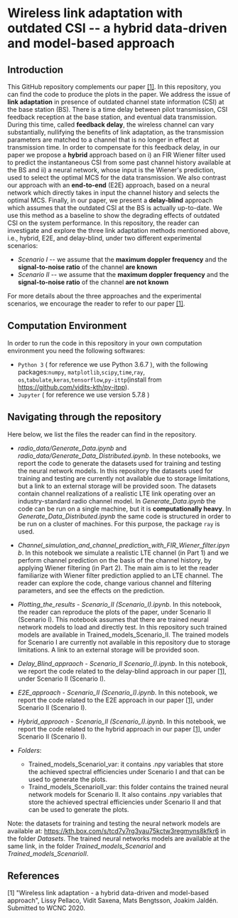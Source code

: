 # Wireless link adaptation with outdated CSI -- a hybrid data-driven and model-based approach

## Introduction
This GitHub repository complements our paper [[1]](#ourpaper). In this repository, you can find the code to produce the plots in the paper. We address the issue of **link adaptation** in presence of outdated channel state information (CSI) at the base station (BS). 
There is a time delay between pilot transmission, CSI feedback reception at the base station, and eventual data transmission. During this time, called **feedback delay**, the wireless channel can vary substantially, nullifying the benefits of link adaptation, as the transmission parameters are matched to a channel that is no longer in effect at transmission time.
In order to compensate for this feedback delay, in our paper we propose a **hybrid** approach based on i) an FIR Wiener filter used to predict the instantaneous CSI from some past channel history available at the BS and ii) a neural network, whose input is the Wiener's prediction, used to select the optimal MCS for the data transmission. We also contrast our approach with an **end-to-end** (E2E) approach, based on a neural network which directly takes in input the channel history and selects the optimal MCS. Finally, in our paper, we present a **delay-blind** approach which assumes that the outdated CSI at the BS is actually up-to-date. We use this method as a baseline to show the degrading effects of outdated CSI on the system performance.
In this repository, the reader can investigate and explore the three link adaptation methods mentioned above, i.e., hybrid, E2E, and delay-blind, under two different experimental scenarios:

- *Scenario I* -- we assume that the **maximum doppler frequency** and the **signal-to-noise ratio** of the channel **are known**
- *Scenario II* -- we assume that the **maximum doppler frequency** and the **signal-to-noise ratio** of the channel **are not known**

For more details about the three approaches and the experimental scenarios, we encourage the reader to refer to our paper [[1]](#ourpaper).

## Computation Environment
In order to run the code in this repository in your own computation environment you need the following softwares:
* `Python 3` ( for reference we use Python 3.6.7 ), with the following packages:`numpy`, `matplotlib`,`scipy`,`time`,`ray`, `os`,`tabulate`,`keras`,`tensorflow`,`py-ittp`(install from https://github.com/vidits-kth/py-itpp).
* `Jupyter` ( for reference we use version 5.7.8 )


## Navigating through the repository
Here below, we list the files the reader can find in the repository.

* *radio_data/Generate_Data.ipynb* and *radio_data/Generate_Data_Distributed.ipynb*. In these notebooks, we report the code to generate the datasets used for training and testing the neural network models. In this repository the datasets used for training and testing are currently not available due to storage limitations, but a link to an external storage will be provided soon. The datasets contain channel realizations of a realistic LTE link operating over an industry-standard radio channel model. In *Generate_Data.ipynb* the code can be run on a single machine, but it is **computationally heavy**. In *Generate_Data_Distributed.ipynb* the same code is structured in order to be run on a cluster of machines. For this purpose, the package `ray` is used.

* *Channel_simulation_and_channel_prediction_with_FIR_Wiener_filter.ipynb*.
In this notebook we simulate a realistic LTE channel (in Part 1) and we perform channel prediction on the basis of the channel history, by applying Wiener filtering (in Part 2). The main aim is to let the reader familiarize with Wiener filter prediction applied to an LTE channel. The reader can explore the code, change various channel and filtering parameters, and see the effects on the prediction.

* *Plotting_the_results - Scenario_II (Scenario_I).ipynb*.
In this notebook, the reader can reproduce the plots of the paper, under Scenario II (Scenario I). This notebook assumes that there are trained neural network models to load and directly test. In this repository such trained models are available in Trained_models_Scenario_II. The trained models for Scenario I are currently not available in this repository due to storage limitations. A link to an external storage will be provided soon.

* *Delay_Blind_appraoch - Scenario_II Scenario_I).ipynb*.
In this notebook, we report the code related to the delay-blind approach in our paper [[1]](#ourpaper), under Scenario II (Scenario I).

* *E2E_approach - Scenario_II (Scenario_I).ipynb*.
In this notebook, we report the code related to the E2E approach in our paper [[1]](#ourpaper), under Scenario II (Scenario I).

* *Hybrid_approach - Scenario_II (Scenario_I).ipynb*.
In this notebook, we report the code related to the hybrid approach in our paper [[1]](#ourpaper), under Scenario II (Scenario I).

* *Folders*:
  - Trained_models_ScenarioI_var: it contains .npy variables that store the achieved spectral efficiencies under Scenario I and that can be      used to generate the plots.
  - Traind_models_ScenarioII_var: this folder contains the trained neural network models for Scenario II. It also contains .npy variables 
    that store the achieved spectral efficiencies under Scenario II and that can be used to generate the plots.
  
Note: the datasets for training and testing the neural network models are available at: https://kth.box.com/s/tcd7y7rg3yau75kctw3regmyns8kfkr6 in the folder *Datasets*. The trained neural networks models are available at the same link, in the folder *Trained_models_ScenarioI* and *Trained_models_ScenarioII*. 

## References
<a id='ourpaper'></a> [1] "Wireless link adaptation - a hybrid data-driven and model-based approach", Lissy Pellaco, Vidit Saxena, Mats Bengtsson, Joakim Jaldén. Submitted to WCNC 2020.
